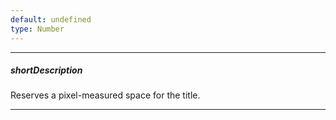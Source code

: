```yaml
---
default: undefined
type: Number
---
```

---
##### shortDescription
Reserves a pixel-measured space for the title.

---

